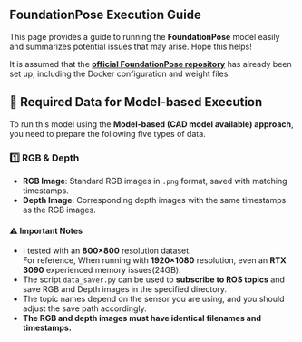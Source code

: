 ## FoundationPose Execution Guide

This page provides a guide to running the **FoundationPose** model easily and summarizes potential issues that may arise. Hope this helps!

It is assumed that the **[official FoundationPose repository](https://github.com/NVlabs/FoundationPose)** has already been set up, including the Docker configuration and weight files.

## 📂 Required Data for Model-based Execution

To run this model using the **Model-based (CAD model available) approach**, you need to prepare the following five types of data.

### 1️⃣ RGB & Depth
- **RGB Image**: Standard RGB images in `.png` format, saved with matching timestamps.
- **Depth Image**: Corresponding depth images with the same timestamps as the RGB images.

#### ⚠️ Important Notes
- I tested with an **800×800** resolution dataset.  
  For reference, When running with **1920×1080** resolution, even an **RTX 3090** experienced memory issues(24GB). 
- The script `data_saver.py` can be used to **subscribe to ROS topics** and save RGB and Depth images in the specified directory.
- The topic names depend on the sensor you are using, and you should adjust the save path accordingly.
- **The RGB and depth images must have identical filenames and timestamps.**
